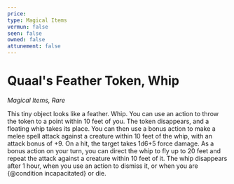 ```yaml
---
price: 
type: Magical Items
vermun: false
seen: false
owned: false
attunement: false
---
```

# Quaal's Feather Token, Whip

*Magical Items, Rare*

This tiny object looks like a feather. Whip. You can use an action to throw the token to a point within 10 feet of you. The token disappears, and a floating whip takes its place. You can then use a bonus action to make a melee spell attack against a creature within 10 feet of the whip, with an attack bonus of +9. On a hit, the target takes 1d6+5 force damage. As a bonus action on your turn, you can direct the whip to fly up to 20 feet and repeat the attack against a creature within 10 feet of it. The whip disappears after 1 hour, when you use an action to dismiss it, or when you are {@condition incapacitated} or die.